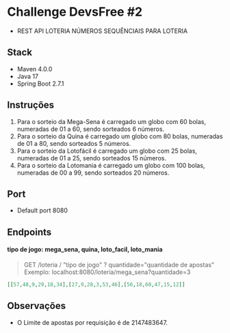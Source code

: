 # Challenge DevsFree #2

- REST API LOTERIA NÚMEROS SEQUÊNCIAIS PARA LOTERIA

## Stack

- Maven 4.0.0
- Java 17
- Spring Boot 2.7.1

## Instruções

1. Para o sorteio da Mega-Sena é carregado um globo com 60 bolas, numeradas de 01 a 60, sendo sorteados 6 números.
2. Para o sorteio da Quina é carregado um globo com 80 bolas, numeradas de 01 a 80, sendo sorteados 5 números.
3. Para o sorteio da Lotofácil é carregado um globo com 25 bolas, numeradas de 01 a 25, sendo sorteados 15 números.
4. Para o sorteio da Lotomania é carregado um globo com 100 bolas, numeradas de 00 a 99, sendo sorteados 20 números.

## Port

- Default port 8080

## Endpoints

#### tipo de jogo: mega_sena, quina, loto_facil, loto_mania

>GET /loteria / "tipo de jogo" ? quantidade="quantidade de apostas" <br>
Exemplo: localhost:8080/loteria/mega_sena?quantidade=3
``` json
[[57,48,9,29,18,34],[27,9,28,3,53,46],[56,18,60,47,15,12]]
```

## Observações

- O Limite de apostas por requisição é de 2147483647. 

